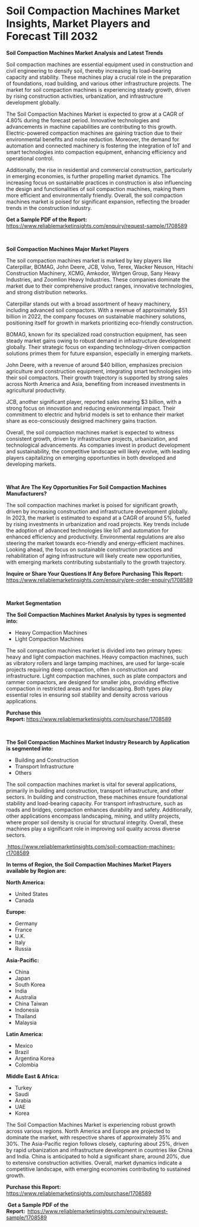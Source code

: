 <p><h1>Soil Compaction Machines Market Insights, Market Players and Forecast Till 2032</h1></p><p><strong>Soil Compaction Machines Market Analysis and Latest Trends</strong></p>
<p><p>Soil compaction machines are essential equipment used in construction and civil engineering to densify soil, thereby increasing its load-bearing capacity and stability. These machines play a crucial role in the preparation of foundations, road building, and various other infrastructure projects. The market for soil compaction machines is experiencing steady growth, driven by rising construction activities, urbanization, and infrastructure development globally.</p><p>The Soil Compaction Machines Market is expected to grow at a CAGR of 4.80% during the forecast period. Innovative technologies and advancements in machine capabilities are contributing to this growth. Electric-powered compaction machines are gaining traction due to their environmental benefits and noise reduction. Moreover, the demand for automation and connected machinery is fostering the integration of IoT and smart technologies into compaction equipment, enhancing efficiency and operational control. </p><p>Additionally, the rise in residential and commercial construction, particularly in emerging economies, is further propelling market dynamics. The increasing focus on sustainable practices in construction is also influencing the design and functionalities of soil compaction machines, making them more efficient and environmentally friendly. Overall, the soil compaction machines market is poised for significant expansion, reflecting the broader trends in the construction industry.</p></p>
<p><strong>Get a Sample PDF of the Report:&nbsp;</strong> <a href="https://www.reliablemarketinsights.com/enquiry/request-sample/1708589?utm_campaign=3360&utm_medium=2&utm_source=Github&utm_content=ia&utm_term=16042025&utm_id=soil-compaction-machines">https://www.reliablemarketinsights.com/enquiry/request-sample/1708589</a></p>
<p>&nbsp;</p>
<p><strong>Soil Compaction Machines Major Market Players</strong></p>
<p><p>The soil compaction machines market is marked by key players like Caterpillar, BOMAG, John Deere, JCB, Volvo, Terex, Wacker Neuson, Hitachi Construction Machinery, XCMG, Amkodor, Wirtgen Group, Sany Heavy Industries, and Zoomlion Heavy Industries. These companies dominate the market due to their comprehensive product ranges, innovative technologies, and strong distribution networks.</p><p>Caterpillar stands out with a broad assortment of heavy machinery, including advanced soil compactors. With a revenue of approximately $51 billion in 2022, the company focuses on sustainable machinery solutions, positioning itself for growth in markets prioritizing eco-friendly construction.</p><p>BOMAG, known for its specialized road construction equipment, has seen steady market gains owing to robust demand in infrastructure development globally. Their strategic focus on expanding technology-driven compaction solutions primes them for future expansion, especially in emerging markets.</p><p>John Deere, with a revenue of around $40 billion, emphasizes precision agriculture and construction equipment, integrating smart technologies into their soil compactors. Their growth trajectory is supported by strong sales across North America and Asia, benefiting from increased investments in agricultural productivity.</p><p>JCB, another significant player, reported sales nearing $3 billion, with a strong focus on innovation and reducing environmental impact. Their commitment to electric and hybrid models is set to enhance their market share as eco-consciously designed machinery gains traction.</p><p>Overall, the soil compaction machines market is expected to witness consistent growth, driven by infrastructure projects, urbanization, and technological advancements. As companies invest in product development and sustainability, the competitive landscape will likely evolve, with leading players capitalizing on emerging opportunities in both developed and developing markets.</p></p>
<p>&nbsp;</p>
<p><strong>What Are The Key Opportunities For Soil Compaction Machines Manufacturers?</strong></p>
<p><p>The soil compaction machines market is poised for significant growth, driven by increasing construction and infrastructure development globally. In 2023, the market is estimated to expand at a CAGR of around 5%, fueled by rising investments in urbanization and road projects. Key trends include the adoption of advanced technologies like IoT and automation for enhanced efficiency and productivity. Environmental regulations are also steering the market towards eco-friendly and energy-efficient machines. Looking ahead, the focus on sustainable construction practices and rehabilitation of aging infrastructure will likely create new opportunities, with emerging markets contributing substantially to the growth trajectory.</p></p>
<p><strong>Inquire or Share Your Questions If Any Before Purchasing This Report:</strong> <a href="https://www.reliablemarketinsights.com/enquiry/pre-order-enquiry/1708589?utm_campaign=3360&utm_medium=2&utm_source=Github&utm_content=ia&utm_term=16042025&utm_id=soil-compaction-machines">https://www.reliablemarketinsights.com/enquiry/pre-order-enquiry/1708589</a></p>
<p>&nbsp;</p>
<p><strong>Market Segmentation</strong></p>
<p><strong>The Soil Compaction Machines Market Analysis by types is segmented into:</strong></p>
<p><ul><li>Heavy Compaction Machines</li><li>Light Compaction Machines</li></ul></p>
<p><p>The soil compaction machines market is divided into two primary types: heavy and light compaction machines. Heavy compaction machines, such as vibratory rollers and large tamping machines, are used for large-scale projects requiring deep compaction, often in construction and infrastructure. Light compaction machines, such as plate compactors and rammer compactors, are designed for smaller jobs, providing effective compaction in restricted areas and for landscaping. Both types play essential roles in ensuring soil stability and density across various applications.</p></p>
<p><strong>Purchase this Report:&nbsp;</strong><a href="https://www.reliablemarketinsights.com/purchase/1708589?utm_campaign=3360&utm_medium=2&utm_source=Github&utm_content=ia&utm_term=16042025&utm_id=soil-compaction-machines">https://www.reliablemarketinsights.com/purchase/1708589</a></p>
<p>&nbsp;</p>
<p><strong>The Soil Compaction Machines Market Industry Research by Application is segmented into:</strong></p>
<p><ul><li>Building and Construction</li><li>Transport Infrastructure</li><li>Others</li></ul></p>
<p><p>The soil compaction machines market is vital for several applications, primarily in building and construction, transport infrastructure, and other sectors. In building and construction, these machines ensure foundational stability and load-bearing capacity. For transport infrastructure, such as roads and bridges, compaction enhances durability and safety. Additionally, other applications encompass landscaping, mining, and utility projects, where proper soil density is crucial for structural integrity. Overall, these machines play a significant role in improving soil quality across diverse sectors.</p></p>
<p><a href="https://www.reliablemarketinsights.com/soil-compaction-machines-r1708589?utm_campaign=3360&utm_medium=2&utm_source=Github&utm_content=ia&utm_term=16042025&utm_id=soil-compaction-machines">&nbsp;https://www.reliablemarketinsights.com/soil-compaction-machines-r1708589</a></p>
<p><strong>In terms of Region, the Soil Compaction Machines Market Players available by Region are:</strong></p>
<p>
    <p> <strong> North America: </strong>
        <ul>
            <li>United States</li>
            <li>Canada</li>
        </ul>
        </p> 
    <p> <strong> Europe: </strong>
        <ul>
            <li>Germany</li>
            <li>France</li>
            <li>U.K.</li>
            <li>Italy</li>
            <li>Russia</li>
        </ul>
        </p> 
    <p> <strong> Asia-Pacific: </strong>
        <ul>
            <li>China</li>
            <li>Japan</li>
            <li>South Korea</li>
            <li>India</li>
            <li>Australia</li>
            <li>China Taiwan</li>
            <li>Indonesia</li>
            <li>Thailand</li>
            <li>Malaysia</li>
        </ul>
        </p> 
    <p> <strong> Latin America: </strong>
        <ul>
            <li>Mexico</li>
            <li>Brazil</li>
            <li>Argentina Korea</li>
            <li>Colombia</li>
        </ul>
        </p> 
    <p> <strong> Middle East & Africa: </strong>
        <ul>
            <li>Turkey</li>
            <li>Saudi</li>
            <li>Arabia</li>
            <li>UAE</li>
            <li>Korea</li>
        </ul>
    </p>
    </p>
<p><p>The Soil Compaction Machines Market is experiencing robust growth across various regions. North America and Europe are projected to dominate the market, with respective shares of approximately 35% and 30%. The Asia-Pacific region follows closely, capturing about 25%, driven by rapid urbanization and infrastructure development in countries like China and India. China is anticipated to hold a significant share, around 20%, due to extensive construction activities. Overall, market dynamics indicate a competitive landscape, with emerging economies contributing to sustained growth.</p></p>
<p><strong>Purchase this Report: </strong><a href="https://www.reliablemarketinsights.com/purchase/1708589?utm_campaign=3360&utm_medium=2&utm_source=Github&utm_content=ia&utm_term=16042025&utm_id=soil-compaction-machines">https://www.reliablemarketinsights.com/purchase/1708589</a></p>
<p>&nbsp;<strong>Get a Sample PDF of the Report:&nbsp;&nbsp;</strong><a href="https://www.reliablemarketinsights.com/enquiry/request-sample/1708589?utm_campaign=3360&utm_medium=2&utm_source=Github&utm_content=ia&utm_term=16042025&utm_id=soil-compaction-machines">https://www.reliablemarketinsights.com/enquiry/request-sample/1708589</a></p>
<p><strong></strong></p>
<p><p></p><p></p><p></p></p>